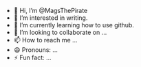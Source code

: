 - 👋 Hi, I’m @MagsThePirate
- 👀 I’m interested in writing.
- 🌱 I’m currently learning how to use github.
- 💞️ I’m looking to collaborate on ...
- 📫 How to reach me ...
- 😄 Pronouns: ...
- ⚡ Fun fact: ...

<!---
MagsThePirate/MagsThePirate is a ✨ special ✨ repository because its `README.md` (this file) appears on your GitHub profile.
You can click the Preview link to take a look at your changes.
--->
